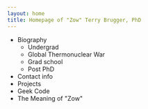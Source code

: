 ```yaml
---
layout: home
title: Homepage of "Zow" Terry Brugger, PhD
---
```

* Biography
    * Undergrad
    * Global Thermonuclear War
    * Grad school
    * Post PhD
* Contact info
* Projects
* Geek Code
* The Meaning of "Zow"
